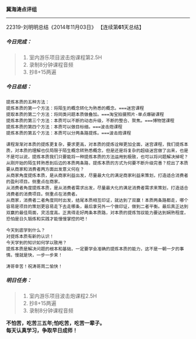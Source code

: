 **冀海涛点评组**

------

22319-刘明明总结《2014年11月03日》
【连续第**61**天总结】

##### __今日完成：__
>1. 室内游乐项目波击炮课程第2.5H
>2. 录制8分钟课程音频
>3. 抄8+15两遍

##### __今日总结：__
    提炼本质的五种方法：
    提炼本质的第一个方法：将陌生的概念转化为熟悉的概念。===迷宫课程
    提取本质的第二个方法：将同类问题本质做叠加。===淘宝拍摄照片-单点爆破课程
    提炼本质的第三个方法：本质可以不断的动态升级，不断的整合、聚焦。===博物馆课程
    提炼本质的第四个方法：本质可以做目标细。===波击炮课程
    提炼本质的第五个方法：本质可以分两条路提炼。===波击炮课程
    
    课程渐渐对本质的提炼更复杂，要求更高，对本质的提炼诠释更加全面，迷宫课程，我们提炼本质，对本质的理解也仅局限于陌生概念转熟悉概念，但是还是将复杂的超级迷宫做了出来，也是不是可以说，提炼本质我们只要能将一种提炼本质的方法运用到极致，也可以将问题解决掉呢？
    从刚开始的陌生转熟悉到后边的本质两条路，提炼本质的方式为何要不断升级完善？挖出了本质要从商家和消费者两方面出发意义何在？
    从商家角度提炼本质，是从商家利益出发，尽量最大化的满足商家利益来策划，打造适合消费者的盈利项目。侧重点在商家。
    从消费者角度提炼本质，是从消费者需求出发，尽量最大化的满足消费者需求来策划，打造适合消费者的消费项目。侧重点在消费者。
    从商家，消费者二者角度同时出发，结尾本质相互印证，就达到了双赢！本质两条路都走，哪个容易是项目的策划更容易走下去走哪条，最后拿另外一个做印证，做到二者平衡。最后真正达到双赢的最佳局面，灵活度高。正真得走好两条本质路，对本质的提炼驾驭能力要达到娴熟程度，恐怕是日久锻炼和实践才能慢慢掌控的吧！

    今天到底学到什么？
    对提炼本质有新的认识！
    今天学到的知识如何学以致用？
    提炼本质是解决问题的根本和基础，一定要学会准确的提炼本质的能力，这不是一朝一夕的事情。慢就是快，一步一步来！
    
    涛哥幸苦！祝涛哥周二愉快！
##### __明日任务：__
>1. 室内游乐项目波击炮课程2.5H
>2. 抄8+15两遍
>3. 录制8分钟课程音频

**不怕苦，吃苦三五年;怕吃苦，吃苦一辈子。**  
**每天认真学习，争取早日成师！**